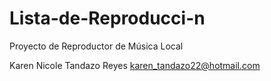 # Lista-de-Reproducci-n
Proyecto de Reproductor de Música Local

Karen Nicole Tandazo Reyes
karen_tandazo22@hotmail.com